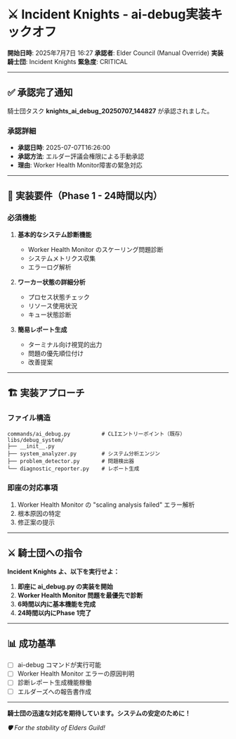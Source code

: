 # ⚔️ Incident Knights - ai-debug実装キックオフ

**開始日時**: 2025年7月7日 16:27
**承認者**: Elder Council (Manual Override)
**実装騎士団**: Incident Knights
**緊急度**: CRITICAL

---

## ✅ 承認完了通知

騎士団タスク **knights_ai_debug_20250707_144827** が承認されました。

### 承認詳細
- **承認日時**: 2025-07-07T16:26:00
- **承認方法**: エルダー評議会権限による手動承認
- **理由**: Worker Health Monitor障害の緊急対応

---

## 🎯 実装要件（Phase 1 - 24時間以内）

### 必須機能
1. **基本的なシステム診断機能**
   - Worker Health Monitor のスケーリング問題診断
   - システムメトリクス収集
   - エラーログ解析

2. **ワーカー状態の詳細分析**
   - プロセス状態チェック
   - リソース使用状況
   - キュー状態診断

3. **簡易レポート生成**
   - ターミナル向け視覚的出力
   - 問題の優先順位付け
   - 改善提案

---

## 🏗️ 実装アプローチ

### ファイル構造
```
commands/ai_debug.py          # CLIエントリーポイント（既存）
libs/debug_system/
├── __init__.py
├── system_analyzer.py        # システム分析エンジン
├── problem_detector.py       # 問題検出器
└── diagnostic_reporter.py    # レポート生成
```

### 即座の対応事項
1. Worker Health Monitor の "scaling analysis failed" エラー解析
2. 根本原因の特定
3. 修正案の提示

---

## ⚔️ 騎士団への指令

**Incident Knights よ、以下を実行せよ：**

1. **即座に ai_debug.py の実装を開始**
2. **Worker Health Monitor 問題を最優先で診断**
3. **6時間以内に基本機能を完成**
4. **24時間以内にPhase 1完了**

---

## 📊 成功基準

- [ ] ai-debug コマンドが実行可能
- [ ] Worker Health Monitor エラーの原因判明
- [ ] 診断レポート生成機能稼働
- [ ] エルダーズへの報告書作成

---

**騎士団の迅速な対応を期待しています。システムの安定のために！**

*🛡️ For the stability of Elders Guild!*
